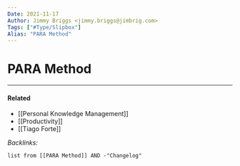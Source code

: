 ```yaml
---
Date: 2021-11-17
Author: Jimmy Briggs <jimmy.briggs@jimbrig.com>
Tags: ["#Type/Slipbox"]
Alias: "PARA Method"
---
```


# PARA Method

***

#### Related

- [[Personal Knowledge Management]]
- [[Productivity]]
- [[Tiago Forte]]

*Backlinks:*

```dataview
list from [[PARA Method]] AND -"Changelog"
```